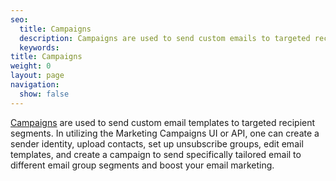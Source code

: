 ```yaml
---
seo:
  title: Campaigns
  description: Campaigns are used to send custom emails to targeted recipient segments.
  keywords:
title: Campaigns
weight: 0
layout: page
navigation:
  show: false
---
```


[Campaigns]({{root_url}}/knowledge-center/sending-email/how-to-send-email/) are used to send custom email templates to targeted recipient segments. In utilizing the Marketing Campaigns UI or API, one can create a sender identity, upload contacts, set up unsubscribe groups, edit email templates, and create a campaign to send specifically tailored email to different email group segments and boost your email marketing.

